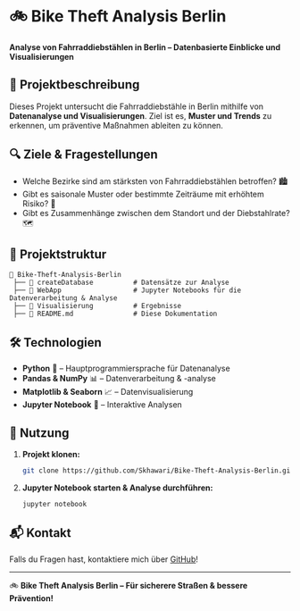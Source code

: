 # 🚲 Bike Theft Analysis Berlin

**Analyse von Fahrraddiebstählen in Berlin – Datenbasierte Einblicke und Visualisierungen**

## 📌 Projektbeschreibung
Dieses Projekt untersucht die Fahrraddiebstähle in Berlin mithilfe von **Datenanalyse und Visualisierungen**. Ziel ist es, **Muster und Trends** zu erkennen, um präventive Maßnahmen ableiten zu können.

## 🔍 Ziele & Fragestellungen
- Welche Bezirke sind am stärksten von Fahrraddiebstählen betroffen? 🏙️
- Gibt es saisonale Muster oder bestimmte Zeiträume mit erhöhtem Risiko? 📅
- Gibt es Zusammenhänge zwischen dem Standort und der Diebstahlrate? 🗺️

## 📂 Projektstruktur
```
📁 Bike-Theft-Analysis-Berlin
 ├── 📂 createDatabase          # Datensätze zur Analyse
 ├── 📂 WebApp                  # Jupyter Notebooks für die Datenverarbeitung & Analyse
 ├── 📂 Visualisierung          # Ergebnisse
 ├── 📄 README.md               # Diese Dokumentation
```

## 🛠️ Technologien
- **Python** 🐍 – Hauptprogrammiersprache für Datenanalyse
- **Pandas & NumPy** 📊 – Datenverarbeitung & -analyse
- **Matplotlib & Seaborn** 📈 – Datenvisualisierung
- **Jupyter Notebook** 📓 – Interaktive Analysen

## 🚀 Nutzung
1. **Projekt klonen:**  
   ```bash
   git clone https://github.com/Skhawari/Bike-Theft-Analysis-Berlin.git
   ```

2. **Jupyter Notebook starten & Analyse durchführen:**  
   ```bash
   jupyter notebook
   ```


## 📬 Kontakt
Falls du Fragen hast, kontaktiere mich über [GitHub](https://github.com/Skhawari)!

---
🚲 **Bike Theft Analysis Berlin – Für sicherere Straßen & bessere Prävention!**
